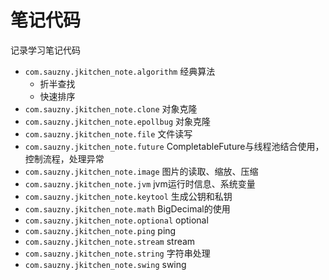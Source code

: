 # 笔记代码

记录学习笔记代码

- `com.sauzny.jkitchen_note.algorithm` 经典算法
  - 折半查找
  - 快速排序
- `com.sauzny.jkitchen_note.clone` 对象克隆
- `com.sauzny.jkitchen_note.epollbug` 对象克隆
- `com.sauzny.jkitchen_note.file` 文件读写
- `com.sauzny.jkitchen_note.future` CompletableFuture与线程池结合使用，控制流程，处理异常
- `com.sauzny.jkitchen_note.image` 图片的读取、缩放、压缩
- `com.sauzny.jkitchen_note.jvm` jvm运行时信息、系统变量
- `com.sauzny.jkitchen_note.keytool` 生成公钥和私钥
- `com.sauzny.jkitchen_note.math` BigDecimal的使用
- `com.sauzny.jkitchen_note.optional` optional
- `com.sauzny.jkitchen_note.ping` ping
- `com.sauzny.jkitchen_note.stream` stream
- `com.sauzny.jkitchen_note.string` 字符串处理
- `com.sauzny.jkitchen_note.swing` swing
